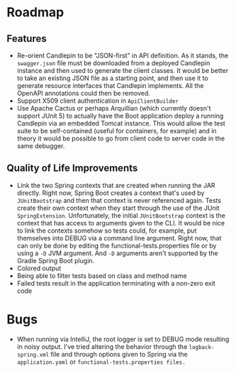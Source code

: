 # Roadmap

## Features
* Re-orient Candlepin to be "JSON-first" in API definition.  As it stands, the
  `swagger.json` file must be downloaded from a deployed Candlepin instance and
  then used to generate the client classes.  It would be better to take an
  existing JSON file as a starting point, and then use it to generate resource
  interfaces that Candlepin implements.  All the OpenAPI annotations could then
  be removed.
* Support X509 client authentication in `ApiClientBuilder`
* Use Apache Cactus or perhaps Arquillian (which currently doesn't support JUnit
  5) to actually have the Boot application deploy a running Candlepin via an
  embedded Tomcat instance.  This would allow the test suite to be
  self-contained (useful for containers, for example) and in theory it would be
  possible to go from client code to server code in the same debugger.

## Quality of Life Improvements
* Link the two Spring contexts that are created when running the JAR directly.
  Right now, Spring Boot creates a context that's used by `JUnitBootstrap` and
  then that context is never referenced again.  Tests create their own context
  when they start through the use of the JUnit `SpringExtension`.
  Unfortunately, the initial `JUnitBootstrap` context is the context that has
  access to arguments given to the CLI.  It would be nice to link the contexts
  somehow so tests could, for example, put themselves into DEBUG via a command
  line argument.  Right now, that can only be done by editing the
  functional-tests.properties file or by using a `-D` JVM argument.  And `-D`
  arguments aren't supported by the Gradle Spring Boot plugin.
* Colored output
* Being able to filter tests based on class and method name
* Failed tests result in the application terminating with a non-zero exit code

# Bugs
* When running via IntelliJ, the root logger is set to DEBUG mode resulting in
  noisy output.  I've tried altering the behavior through the
  `logback-spring.xml` file and through options given to Spring via the
  `application.yaml` or `functional-tests.properties files.`

